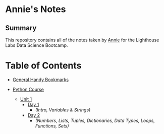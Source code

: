 # Annie's Notes

## Summary

This repository contains all of the notes taken by [Annie](https://github.com/annleystanley) for the Lighthouse Labs Data Science Bootcamp.

# Table of Contents
-   [General Handy Bookmarks](/BOOKMARKS.md)

-   [Python Course](/Python_Unit/)
    -   [Unit 1](/Python_Unit/Unit_1/)
        -   [Day 1](/Python_Unit/Unit_1/Day_1)
            -    *(Intro, Variables & Strings)*
        -   [Day 2](/Python_Unit/Unit_1/Day_2/)
            -   *(Numbers, Lists, Tuples, Dictionaries, Data Types, Loops, Functions, Sets)*

